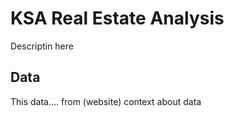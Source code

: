 # KSA Real Estate Analysis
Descriptin here

## Data
This data.... from (website)
context about data

## 

